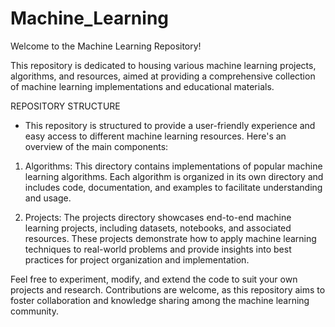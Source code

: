 # Machine_Learning
Welcome to the Machine Learning Repository! 

This repository is dedicated to housing various machine learning projects, algorithms, and resources, aimed at providing a comprehensive collection of machine learning implementations and educational materials.

REPOSITORY STRUCTURE
* This repository is structured to provide a user-friendly experience and easy access to different machine learning resources. Here's an overview of the main components:

1. Algorithms: This directory contains implementations of popular machine learning algorithms. Each algorithm is organized in its own directory and includes code, documentation, and examples to facilitate understanding and usage.

2. Projects: The projects directory showcases end-to-end machine learning projects, including datasets, notebooks, and associated resources. These projects demonstrate how to apply machine learning techniques to real-world problems and provide insights into best practices for project organization and implementation.


Feel free to experiment, modify, and extend the code to suit your own projects and research. Contributions are welcome, as this repository aims to foster collaboration and knowledge sharing among the machine learning community.
